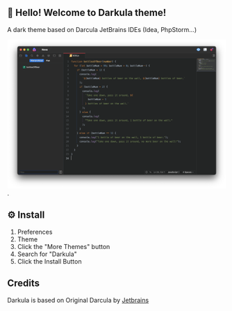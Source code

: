 ## 👋 Hello! Welcome to Darkula theme!

A dark theme based on Darcula JetBrains IDEs (Idea, PhpStorm...)

![Screenshot](https://github.com/d0sse/nova-darkula-theme/blob/main/Images/extension/screenshot.png?raw=true).

## ⚙️ Install

1. Preferences
2. Theme
3. Click the "More Themes" button
4. Search for "Darkula"
5. Click the Install Button

## Credits

Darkula is based on Original Darcula by [Jetbrains](https://www.jetbrains.com/)

